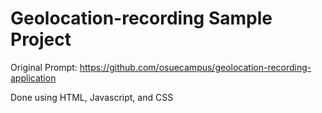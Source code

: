 # Geolocation-recording Sample Project

Original Prompt: https://github.com/osuecampus/geolocation-recording-application

Done using HTML, Javascript, and CSS
